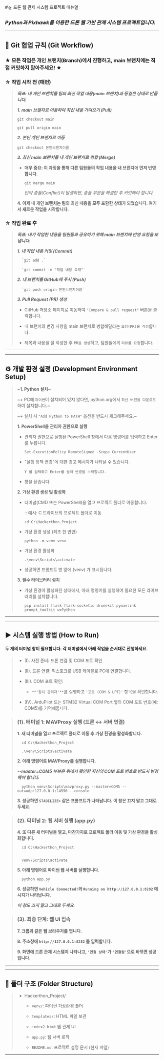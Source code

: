 #🛸 드론 웹 관제 시스템 프로젝트 매뉴얼

### ***Python과 Pixhawk를 이용한 드론 웹 기반 관제 시스템 프로젝트입니다.***

---
## 🌳 Git 협업 규칙 (Git Workflow)
### **★ 모든 작업은 개인 브랜치(Branch)에서 진행하고, main 브랜치에는 직접 커밋하지 말아주세요! ★**

### ☆ 작업 시작 전 (매번)
>***목표: 내 개인 브랜치를 팀의 최신 작업 내용(main 브랜치)과 동일한 상태로 만듭니다.***
>
>***1. main 브랜치로 이동하여 최신 내용 가져오기 (Pull)***
>
>`git checkout main`
>
>`git pull origin main`
>
>***2. 본인 개인 브랜치로 이동***
>
>`git checkout 본인브랜치이름`
>
>***3. 최신 main 브랜치를 내 개인 브랜치로 병합 (Merge)***
>
>
>+ ****매우 중요: 이 과정을 통해 다른 팀원들의 작업 내용을 내 브랜치에 먼저 반영합니다.****
>
>   `git merge main`
>
>   *만약 충돌(Conflict)이 발생하면, 충돌 부분을 해결한 후 커밋해야 합니다.*
>
>**4. 이제 내 개인 브랜치는 팀의 최신 내용을 모두 포함한 상태가 되었습니다. 여기서 새로운 작업을 시작합니다.**

### ☆ 작업 완료 후
>***목표: 내가 작업한 내용을 팀원들과 공유하기 위해 main 브랜치에 반영 요청을 보냅니다.***
>
>***1. 내 작업 내용 커밋 (Commit)***
>
>       `git add .`
>
>       `git commit -m "작업 내용 요약"`
>
>***2. 내 브랜치를 GitHub에 푸시 (Push)***
>
>       `git push origin 본인브랜치이름`
>
>***3. Pull Request (PR) 생성***
>
>+ GitHub 저장소 페이지로 이동하여 `"Compare & pull request"` 버튼을 클릭합니다.
>
>+ 내 브랜치의 변경 사항을 main 브랜치로 병합해달라는 `요청(PR)을 작성`합니다.
>
>+ 제목과 내용을 잘 작성한 후 `PR을 생성`하고, 팀원들에게 `리뷰를 요청`합니다.
---
---
## ⚙️ 개발 환경 설정 (Development Environment Setup)
>~**1. Python 설치**~
>
>~+ PC에 `파이썬`이 설치되어 있지 않다면, python.org에서 `최신 버전을 다운로드`하여 설치합니다.~
>
>~+ 설치 시 `"Add Python to PATH"` 옵션을 반드시 체크해주세요.~
>
>**1. PowerShell을 관리자 권한으로 실행**
>+ 관리자 권한으로 실행된 PowerShell 창에서 다음 명령어를 입력하고 Enter를 누릅니다.
>
>       Set-ExecutionPolicy RemoteSigned -Scope CurrentUser
>
>+ "실행 정책 변경"에 대한 경고 메시지가 나타날 수 있습니다.
>
>       Y 를 입력하고 Enter를 눌러 변경을 수락합니다.
>
>+ 창을 닫습니다.
>
>**2. 가상 환경 생성 및 활성화**
>+ 터미널(CMD 또는 PowerShell)을 열고 프로젝트 폴더로 이동합니다.
>
>   :: 예시: C 드라이브의 프로젝트 폴더로 이동
>
>       cd C:\Hackerthon_Project
>
>+ 가상 환경 생성 (최초 한 번만)
>
>       python -m venv venv
>
>+ 가상 환경 활성화
>
>       .\venv\Scripts\activate
>
>+ 성공하면 프롬프트 맨 앞에 (venv) 가 표시됩니다.
>
>**3. 필수 라이브러리 설치**
>
>+ 가상 환경이 활성화된 상태에서, 아래 명령어를 실행하여 필요한 모든 라이브러리를 설치합니다.
>
>       pip install flask flask-socketio dronekit pymavlink prompt_toolkit wxPython
---
---
## ▶️ 시스템 실행 방법 (How to Run)
#### **두 개의 터미널 창이 필요합니다. 각 터미널에서 아래 작업을 순서대로 진행하세요.**

>+ (I). 사전 준비: 드론 연결 및 COM 포트 확인
>
>+ (II). 드론 연결: 픽스호크를 USB 케이블로 PC에 연결합니다.
>
>+ (III). COM 포트 확인:
>
>   + `**'장치 관리자'**`를 실행하고 `'포트 (COM & LPT)'` 항목을 확인합니다.
>
>+ (IV). ArduPilot 또는 STM32 Virtual COM Port 옆의 COM 포트 번호(예: COM5)를 기억해둡니다.

>### (1). 터미널 1: MAVProxy 실행 (드론 ↔ 서버 연결)
>**1. 새 터미널을 열고 프로젝트 폴더로 이동 후 가상 환경을 활성화합니다.**
>
>       cd C:\Hackerthon_Project
>
>       .\venv\Scripts\activate
>
>**2. 아래 명령어로 MAVProxy를 실행합니다.**
>
>***--master=COM5 부분은 위에서 확인한 자신의 COM 포트 번호로 반드시 변경해야 합니다.***
>
>       python venv\Scripts\mavproxy.py --master=COM5 --out=udp:127.0.0.1:14550 --console
>
>**3. 성공하면 `STABILIZE>` 같은 프롬프트가 나타납니다. 이 창은 끄지 말고 그대로 두세요.**

>### (2). 터미널 2: 웹 서버 실행 (app.py)
>**4. 또 다른 새 터미널을 열고, 마찬가지로 프로젝트 폴더 이동 및 가상 환경을 활성화합니다.**
>
>       cd C:\Hackerthon_Project
>
>
>       venv\Scripts\activate
>
>**5. 아래 명령어로 파이썬 웹 서버를 실행합니다.**
>
>       python app.py
>
>**6. 성공하면 `Vehicle Connected!`와 `Running on http://127.0.0.1:8282` 메시지가 나타납니다.**
>
>   ***이 창도 끄지 말고 그대로 두세요.***

>### (3). 최종 단계: 웹 UI 접속
>**7. 크롬과 같은 웹 브라우저를 엽니다.**
>
>**8. 주소창에 `http://127.0.0.1:8282` 를 입력합니다.**
>
>**9. 화면에 드론 관제 시스템이 나타나고, `'연결 상태'`가 `'연결됨'`으로 바뀌면 성공입니다.**
---
---
## 📂 폴더 구조 (Folder Structure)
>+ Hackerthon_Project/
>
>   + `venv/`: 파이썬 가상환경 폴더
>
>   + `templates/`: HTML 파일 보관
>
>   + `index2.htm`l: 웹 관제 UI
>
>   + `app.py`: 웹 서버 로직
>
>   + `README.md`: 프로젝트 설명 문서 (현재 파일)
---